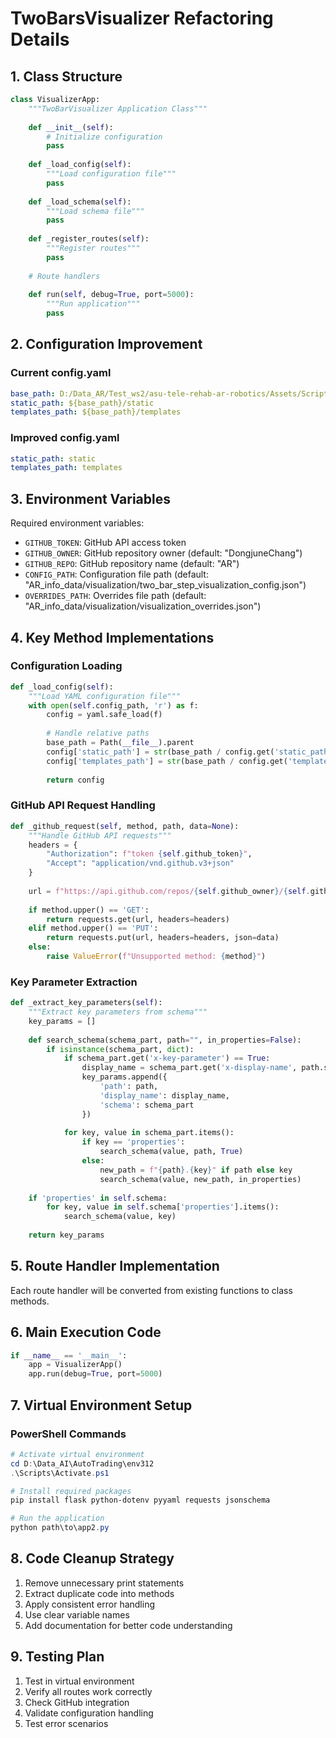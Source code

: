 # TwoBarsVisualizer Refactoring Details

## 1. Class Structure

```python
class VisualizerApp:
    """TwoBarVisualizer Application Class"""
    
    def __init__(self):
        # Initialize configuration
        pass
        
    def _load_config(self):
        """Load configuration file"""
        pass
        
    def _load_schema(self):
        """Load schema file"""
        pass
        
    def _register_routes(self):
        """Register routes"""
        pass
        
    # Route handlers
    
    def run(self, debug=True, port=5000):
        """Run application"""
        pass
```

## 2. Configuration Improvement

### Current config.yaml
```yaml
base_path: D:/Data_AR/Test_ws2/asu-tele-rehab-ar-robotics/Assets/Scripts/Task/StepLengthPJT/TwoBarsVIsualizer/python/v3
static_path: ${base_path}/static
templates_path: ${base_path}/templates
```

### Improved config.yaml
```yaml
static_path: static
templates_path: templates
```

## 3. Environment Variables

Required environment variables:
- `GITHUB_TOKEN`: GitHub API access token
- `GITHUB_OWNER`: GitHub repository owner (default: "DongjuneChang")
- `GITHUB_REPO`: GitHub repository name (default: "AR")
- `CONFIG_PATH`: Configuration file path (default: "AR_info_data/visualization/two_bar_step_visualization_config.json")
- `OVERRIDES_PATH`: Overrides file path (default: "AR_info_data/visualization/visualization_overrides.json")

## 4. Key Method Implementations

### Configuration Loading
```python
def _load_config(self):
    """Load YAML configuration file"""
    with open(self.config_path, 'r') as f:
        config = yaml.safe_load(f)
        
        # Handle relative paths
        base_path = Path(__file__).parent
        config['static_path'] = str(base_path / config.get('static_path', 'static'))
        config['templates_path'] = str(base_path / config.get('templates_path', 'templates'))
        
        return config
```

### GitHub API Request Handling
```python
def _github_request(self, method, path, data=None):
    """Handle GitHub API requests"""
    headers = {
        "Authorization": f"token {self.github_token}",
        "Accept": "application/vnd.github.v3+json"
    }
    
    url = f"https://api.github.com/repos/{self.github_owner}/{self.github_repo}/contents/{path}"
    
    if method.upper() == 'GET':
        return requests.get(url, headers=headers)
    elif method.upper() == 'PUT':
        return requests.put(url, headers=headers, json=data)
    else:
        raise ValueError(f"Unsupported method: {method}")
```

### Key Parameter Extraction
```python
def _extract_key_parameters(self):
    """Extract key parameters from schema"""
    key_params = []
    
    def search_schema(schema_part, path="", in_properties=False):
        if isinstance(schema_part, dict):
            if schema_part.get('x-key-parameter') == True:
                display_name = schema_part.get('x-display-name', path.split('.')[-1])
                key_params.append({
                    'path': path,
                    'display_name': display_name,
                    'schema': schema_part
                })
            
            for key, value in schema_part.items():
                if key == 'properties':
                    search_schema(value, path, True)
                else:
                    new_path = f"{path}.{key}" if path else key
                    search_schema(value, new_path, in_properties)
    
    if 'properties' in self.schema:
        for key, value in self.schema['properties'].items():
            search_schema(value, key)
    
    return key_params
```

## 5. Route Handler Implementation

Each route handler will be converted from existing functions to class methods.

## 6. Main Execution Code

```python
if __name__ == '__main__':
    app = VisualizerApp()
    app.run(debug=True, port=5000)
```

## 7. Virtual Environment Setup

### PowerShell Commands
```powershell
# Activate virtual environment
cd D:\Data_AI\AutoTrading\env312
.\Scripts\Activate.ps1

# Install required packages
pip install flask python-dotenv pyyaml requests jsonschema

# Run the application
python path\to\app2.py
```

## 8. Code Cleanup Strategy

1. Remove unnecessary print statements
2. Extract duplicate code into methods
3. Apply consistent error handling
4. Use clear variable names
5. Add documentation for better code understanding

## 9. Testing Plan

1. Test in virtual environment
2. Verify all routes work correctly
3. Check GitHub integration
4. Validate configuration handling
5. Test error scenarios

